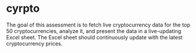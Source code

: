 # cyrpto
The goal of this assessment is to fetch live cryptocurrency data for the top 50 cryptocurrencies, analyze it, and present the data in a live-updating Excel sheet. The Excel sheet should continuously update with the latest cryptocurrency prices.
